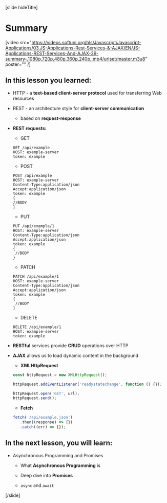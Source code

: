 [slide hideTitle]
# Summary

[video src="https://videos.softuni.org/hls/Javascript/Javascript-Applications/03.JS-Applications-Rest-Services-&-AJAX/EN/JS-Applications-REST-Services-And-AJAX-39-summary-,1080p,720p,480p,360p,240p,.mp4/urlset/master.m3u8" poster="" /]

## In this lesson you learned:

-  HTTP - a **text-based client-server protocol** used for transferring Web resources

-  REST - an architecture style for **client-server communication**

   *  based on **request-response**

-  **REST requests:**

   * GET

   ```
   GET /api/example
   HOST: example-server
   token: example
   ```

   * POST

   ```
   POST /api/example
   HOST: example-server
   Content-Type:application/json
   Accept:application/json
   token: example
   {
   //BODY
   }
   ```

   * PUT

   ```
   PUT /api/example/1
   HOST: example-server
   Content-Type:application/json
   Accept:application/json
   token: example
   {
    //BODY
   }
   ```

   * PATCH

   ```
   PATCH /api/example/1
   HOST: example-server
   Content-Type:application/json
   Accept:application/json
   token: example
   {
    //BODY
   }
   ```

   * DELETE

   ```
   DELETE /api/example/1
   HOST: example-server
   token: example
   ```

-  **RESTful** services provide **CRUD** operations over HTTP

-  **AJAX** allows us to load dynamic content in the background

   -  **XMLHttpRequest**

   ```js
   const httpRequest = new XMLHttpRequest();

   httpRequest.addEventListener('readystatechange', function () {});

   httpRequest.open('GET', url);
   httpRequest.send();
   ```

   -  **Fetch**

   ```js
   fetch('/api/example.json')
      .then((response) => {})
      .catch((err) => {});
   ```

## In the next lesson, you will learn:

- Asynchronous Programming and Promises

   * What **Asynchronous Programming** is

   * Deep dive into **Promises**

   * `async` and `await`

[/slide]

